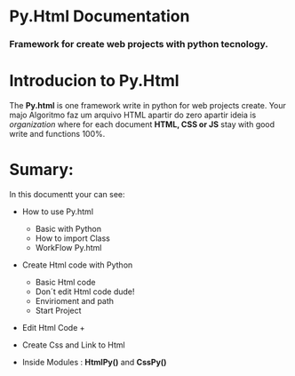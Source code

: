 # Py.Html Documentation 
### Framework for create web projects with python tecnology.

# Introducion to Py.Html
The **Py.html** is one framework write in python for web projects create. Your majo
Algoritmo faz um arquivo HTML apartir do zero apartir ideia is *organization* where for each document **HTML, CSS or JS**  stay with good write and functions 100%.  

# Sumary: 
In this documentt your can see: 
-  How to use Py.html 
     +  Basic with Python 
     + How to import Class 
     + WorkFlow Py.html
     
- Create Html code with Python
     + Basic Html  code
     + Don´t edit Html code dude!
     + Envirioment and path
     + Start Project
     
- Edit Html Code 
     + 
- Create Css and Link to Html
- Inside Modules : **HtmlPy()** and  **CssPy()**


<!--stackedit_data:
eyJoaXN0b3J5IjpbNDMyNTEyMzAwLC05NTU4OTgwMTIsMTU3OT
g4MTYxMiwxMDU0MzczNjY2LC0xNDE1Njc5NTMzLC0xOTQxMjk3
MDk3LC03MTE1ODU2MzldfQ==
-->